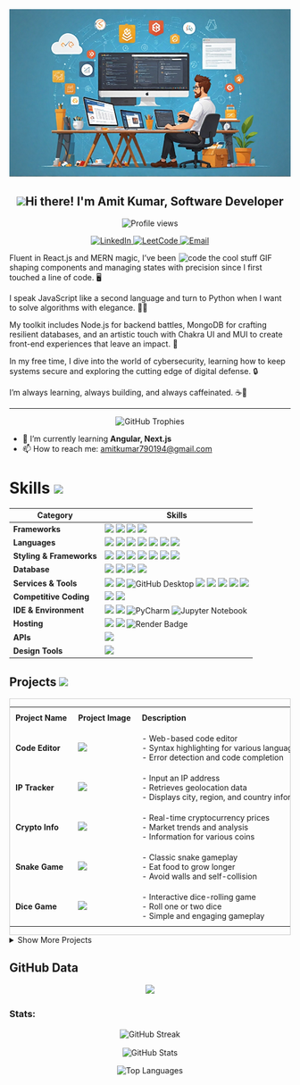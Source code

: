 <div>
  <img src="./Banner2.png" width="100%" height="300px" style="object-fit: cover;"/>
</div>

<div align="center">
  <h2><img src = "https://raw.githubusercontent.com/MartinHeinz/MartinHeinz/master/wave.gif" width = 30px>Hi there! I'm Amit Kumar, Software Developer</img></h2>
<!--   <h3>A Passionate Software Engineer from India</h3> -->
</div>

<p align="center">
  <img src="https://komarev.com/ghpvc/?username=amitkumar9297&label=Profile%20views&color=0e75b6&style=flat" alt="Profile views" />
</p>

<p align="center">
  <a href="https://linkedin.com/in/amitkumar9297" target="blank">
    <img src="https://img.shields.io/badge/LinkedIn-%230077B5.svg?&style=for-the-badge&logo=linkedin&logoColor=white" alt="LinkedIn" />
  </a>
  <a href="https://www.leetcode.com/amitkumar9297" target="blank">
    <img src="https://img.shields.io/badge/LeetCode-%2300ADD8.svg?&style=for-the-badge&logo=leetcode&logoColor=white" alt="LeetCode" />
  </a>
  <a href="mailto:amitkumar790194@gmail.com">
    <img src="https://img.shields.io/badge/Email-D14836?style=for-the-badge&logo=gmail&logoColor=white" alt="Email" />
  </a>
</p>

 <!--  About section -->

<img align="right" width="200" height="auto" alt="code the cool stuff GIF" src="https://media.giphy.com/media/RK5KD6UcUpAt92zZvt/giphy.gif" style="display: block; margin: auto; padding: 0;" />

Fluent in React.js and MERN magic, I’ve been shaping components and managing states with precision since I first touched a line of code. 🖥️

I speak JavaScript like a second language and turn to Python when I want to solve algorithms with elegance. 🧑‍💻

My toolkit includes Node.js for backend battles, MongoDB for crafting resilient databases, and an artistic touch with Chakra UI and MUI to create front-end experiences that leave an impact. 🎨

In my free time, I dive into the world of cybersecurity, learning how to keep systems secure and exploring the cutting edge of digital defense. 🔒

I’m always learning, always building, and always caffeinated. ☕🚀

---

<p align="center">
  <img src="https://github-profile-trophy.vercel.app/?username=amitkumar9297&theme=dracula&no-frame=true&row=1&column=6" alt="GitHub Trophies" />
</p>

- 🌱 I’m currently learning **Angular, Next.js**
- 📫 How to reach me: [amitkumar790194@gmail.com](mailto:amitkumar790194@gmail.com)



# Skills <img src='https://user-images.githubusercontent.com/74038190/206662607-d9e7591e-bbf9-42f9-9386-29efc927bc16.gif' width="40">

| Category            | Skills                                                                                                                        |
|---------------------|-------------------------------------------------------------------------------------------------------------------------------|
| **Frameworks**       | <img src="https://img.shields.io/badge/next.js-000000?style=for-the-badge&logo=nextdotjs&logoColor=white"/> <img src="https://img.shields.io/badge/React-20232A?style=for-the-badge&logo=react&logoColor=61DAFB"/> <img src="https://img.shields.io/badge/Express.js-000000?style=for-the-badge&logo=express&logoColor=white"/> <img src="https://img.shields.io/badge/Node.js-339933?style=for-the-badge&logo=nodedotjs&logoColor=white"/> |
| **Languages**        | <img src="https://img.shields.io/badge/JavaScript-323330?style=for-the-badge&logo=javascript&logoColor=F7DF1E"/> <img src="https://img.shields.io/badge/TypeScript-007ACC?style=for-the-badge&logo=typescript&logoColor=white"/> <img src="https://img.shields.io/badge/C%2B%2B-00599C?style=for-the-badge&logo=c%2B%2B&logoColor=white"/> <img src="https://img.shields.io/badge/C-00599C?style=for-the-badge&logo=c&logoColor=white"/> <img src="https://img.shields.io/badge/HTML5-E34F26?style=for-the-badge&logo=html5&logoColor=white"/> <img src="https://img.shields.io/badge/Java-007396?style=for-the-badge&logo=java&logoColor=white"/> <img src="https://img.shields.io/badge/python-306998?style=for-the-badge&logo=python&logoColor=white"/> |
| **Styling & Frameworks** | <img src="https://img.shields.io/badge/CSS3-1572B6?style=for-the-badge&logo=css3&logoColor=white"/> <img src="https://img.shields.io/badge/Tailwind_CSS-38B2AC?style=for-the-badge&logo=tailwind-css&logoColor=white"/> <img src="https://img.shields.io/badge/Sass-CC6699?style=for-the-badge&logo=sass&logoColor=white"/> <img src="https://img.shields.io/badge/Bootstrap-563D7C?style=for-the-badge&logo=bootstrap&logoColor=white"/> <img src="https://img.shields.io/badge/Chakra--UI-319795?style=for-the-badge&logo=chakra-ui&logoColor=white"/> <img src="https://img.shields.io/badge/MUI-1976d2?style=for-the-badge&logo=mui&logoColor=white"/> <img src="https://img.shields.io/badge/Elastic_UI-ECEFF1?style=for-the-badge&logo=elastic&logoColor=005571"/> |
| **Database**         | <img src="https://img.shields.io/badge/MongoDB-4EA94B?style=for-the-badge&logo=mongodb&logoColor=white"/> <img src="https://img.shields.io/badge/GraphQl-E10098?style=for-the-badge&logo=graphql&logoColor=white"/> <img src="https://img.shields.io/badge/mongoose-880000?style=for-the-badge&logo=udacity&logoColor=white"/> <img src="https://img.shields.io/badge/MySQL-005C84?style=for-the-badge&logo=mysql&logoColor=white"/> |
| **Services & Tools** | <a href="https://github.com/amitkumar9297"><img src="https://img.shields.io/badge/GitHub-000000?style=for-the-badge&logo=github&logoColor=white"/></a> <img src="https://img.shields.io/badge/GIT-E44C30?style=for-the-badge&logo=git&logoColor=white"/> <img src="https://img.shields.io/badge/GitHub_Desktop-000000?style=for-the-badge&logo=github&logoColor=white" alt="GitHub Desktop"/> <img src="https://img.shields.io/badge/firebase-ffca28?style=for-the-badge&logo=firebase&logoColor=black"/> <img src="https://img.shields.io/badge/docker-0db7ed?style=for-the-badge&logo=docker&logoColor=white"/> <img src="https://img.shields.io/badge/Microsoft_Excel-217346?style=for-the-badge&logo=microsoft-excel&logoColor=white"/> <img src="https://img.shields.io/badge/Microsoft_PowerPoint-B7472A?style=for-the-badge&logo=microsoft-powerpoint&logoColor=white"/> <img src="https://img.shields.io/badge/Microsoft_Office-D83B01?style=for-the-badge&logo=microsoft-office&logoColor=white"/> |
| **Competitive Coding** | <a href="https://leetcode.com/amitkumar9297/"><img src="https://img.shields.io/badge/-LeetCode-FFA116?style=for-the-badge&logo=LeetCode&logoColor=black"/></a> <a href="https://www.geeksforgeeks.org/user/amitkumar9297/"><img src="https://img.shields.io/badge/GeeksforGeeks-298D46?style=for-the-badge&logo=geeksforgeeks&logoColor=white"/></a> |
| **IDE & Environment** | <img src="https://img.shields.io/badge/VSCode-0078D4?style=for-the-badge&logo=visual%20studio%20code&logoColor=white"/> <img src="https://img.shields.io/badge/Google_chrome-4285F4?style=for-the-badge&logo=Google-chrome&logoColor=white"/> <img src="https://img.shields.io/badge/PyCharm-000000?style=for-the-badge&logo=pycharm&logoColor=white" alt="PyCharm"/> <img src="https://img.shields.io/badge/Jupyter-FA0F00?style=for-the-badge&logo=jupyter&logoColor=white" alt="Jupyter Notebook"/>|
| **Hosting**          | <img src="https://img.shields.io/badge/Vercel-000000?style=for-the-badge&logo=vercel&logoColor=white"/> <img src="https://img.shields.io/badge/Netlify-00C7B7?style=for-the-badge&logo=netlify&logoColor=white"/> <img src="https://img.shields.io/badge/Render-000000?style=for-the-badge&logo=render&logoColor=white" alt="Render Badge" /> |
| **APIs**             | <img src="https://img.shields.io/badge/Postman-FF6C37?style=for-the-badge&logo=Postman&logoColor=white"/> |
| **Design Tools**     | <img src="https://img.shields.io/badge/Figma-F24E1E?style=for-the-badge&logo=figma&logoColor=white"/> |


## Projects <img src='https://user-images.githubusercontent.com/74038190/206662607-d9e7591e-bbf9-42f9-9386-29efc927bc16.gif' width="40">


<div style="overflow-x: auto; white-space: nowrap; border: 1px solid #ccc;">
  <table style="width: 100%; border-collapse: collapse;">
    <tr>
      <th style="padding: 10px; text-align: left;">Project Name</th>
      <th style="padding: 10px; text-align: left;">Project Image</th>
      <th style="padding: 10px; text-align: left;">Description</th>
      <th style="padding: 10px; text-align: left;">Live URL</th>
      <th style="padding: 10px; text-align: left;">Code Link</th>
    </tr>
    <tr>
      <td style="padding: 10px;"><strong>Code Editor</strong></td>
      <td style="padding: 10px;"><img src="https://drive.google.com/uc?export=view&id=1tz98UK2ZEOGsJcIDR14Y9kQKvtT4J_Sb" style="width: 200px;" /></td>
      <td style="padding: 10px;">- Web-based code editor<br>- Syntax highlighting for various languages<br>- Error detection and code completion</td>
      <td style="padding: 10px;"><a href="https://code-editor-ruddy.vercel.app" target="_blank"><img src="https://img.shields.io/badge/View_Live-4CAF50?style=for-the-badge&logo=appveyor&color=white&labelColor=4CAF50&logoColor=white&width=200&height=40" alt="View Live" /></a></td>
      <td style="padding: 10px;"><a href="https://github.com/amitkumar9297/code-editor.git" target="_blank"><img src="https://img.shields.io/badge/GitHub-181717?style=for-the-badge&logo=github&logoColor=white" alt="GitHub" /></a></td>
    </tr>
    <tr>
      <td style="padding: 10px;"><strong>IP Tracker</strong></td>
      <td style="padding: 10px;"><img src="https://drive.google.com/uc?export=view&id=16c8POk8PnTbkiQJLW1WjBUC76l3ArfQM" style="width: 200px;" /></td>
      <td style="padding: 10px;">- Input an IP address<br>- Retrieves geolocation data<br>- Displays city, region, and country information</td>
      <td style="padding: 10px;"><a href="https://ip-tracker-indol-nine.vercel.app" target="_blank"><img src="https://img.shields.io/badge/View_Live-4CAF50?style=for-the-badge&logo=appveyor&color=white&labelColor=4CAF50&logoColor=white&width=200&height=40" alt="View Live" /></a></td>
      <td style="padding: 10px;"><a href="https://github.com/amitkumar9297/ip_tracker.git" target="_blank"><img src="https://img.shields.io/badge/GitHub-181717?style=for-the-badge&logo=github&logoColor=white" alt="GitHub" /></a></td>
    </tr>
    <tr>
      <td style="padding: 10px;"><strong>Crypto Info</strong></td>
      <td style="padding: 10px;"><img src="https://drive.google.com/uc?export=view&id=19wEBTbyoIp8X5tbK7tHARwIeWMk6MjSV" style="width: 200px;" /></td>
      <td style="padding: 10px;">- Real-time cryptocurrency prices<br>- Market trends and analysis<br>- Information for various coins</td>
      <td style="padding: 10px;"><a href="https://cryptoinfo-one.vercel.app" target="_blank"><img src="https://img.shields.io/badge/View_Live-4CAF50?style=for-the-badge&logo=appveyor&color=white&labelColor=4CAF50&logoColor=white&width=200&height=40" alt="View Live" /></a></td>
      <td style="padding: 10px;"><a href="https://github.com/amitkumar9297/CryptoInfo-React-App.git" target="_blank"><img src="https://img.shields.io/badge/GitHub-181717?style=for-the-badge&logo=github&logoColor=white" alt="GitHub" /></a></td>
    </tr>
    <tr>
      <td style="padding: 10px;"><strong>Snake Game</strong></td>
      <td style="padding: 10px;"><img src="https://drive.google.com/uc?export=view&id=1BbU_poL55Zqi1iN54QNQCCYwdykRhrrB" style="width: 200px;" /></td>
      <td style="padding: 10px;">- Classic snake gameplay<br>- Eat food to grow longer<br>- Avoid walls and self-collision</td>
      <td style="padding: 10px;"><a href="https://amitkumar9297.github.io/snack-game/" target="_blank"><img src="https://img.shields.io/badge/View_Live-4CAF50?style=for-the-badge&logo=appveyor&color=white&labelColor=4CAF50&logoColor=white&width=200&height=40" alt="View Live" /></a></td>
      <td style="padding: 10px;"><a href="https://github.com/amitkumar9297/snack-game.git" target="_blank"><img src="https://img.shields.io/badge/GitHub-181717?style=for-the-badge&logo=github&logoColor=white" alt="GitHub" /></a></td>
    </tr>
    <tr>
      <td style="padding: 10px;"><strong>Dice Game</strong></td>
      <td style="padding: 10px;"><img src="https://drive.google.com/uc?export=view&id=1aljh67Wyl-Vls1XO9ymvGJbdcOU9espz" style="width: 200px;" /></td>
      <td style="padding: 10px;">- Interactive dice-rolling game<br>- Roll one or two dice<br>- Simple and engaging gameplay</td>
      <td style="padding: 10px;"><a href="https://dice-game-eosin-alpha.vercel.app" target="_blank"><img src="https://img.shields.io/badge/View_Live-4CAF50?style=for-the-badge&logo=appveyor&color=white&labelColor=4CAF50&logoColor=white&width=200&height=40" alt="View Live" /></a></td>
      <td style="padding: 10px;"><a href="https://github.com/amitkumar9297/dice_game.git" target="_blank"><img src="https://img.shields.io/badge/GitHub-181717?style=for-the-badge&logo=github&logoColor=white" alt="GitHub" /></a></td>
    </tr>
  </table>
</div>





<details>
  <summary>Show More Projects</summary>

| Sr. No | Project Name             | Project Image                                                                                               | Live URL                                       | Code Link                                       |
|--------|--------------------------|-------------------------------------------------------------------------------------------------------------|-----------------------------------------------|------------------------------------------------|
| 6      | **Chat Application**     | <img src="https://via.placeholder.com/150" width="100" height="60" alt="Chat App Image"/>                    | [View Live](https://your-chat-url.com)       | [GitHub](https://github.com/your-profile/chat-app) |
| 7      | **Task Manager**         | <img src="https://via.placeholder.com/150" width="100" height="60" alt="Task Manager Image"/>               | [View Live](https://your-task-url.com)       | [GitHub](https://github.com/your-profile/task-manager) |
| 8      | **Online Quiz App**      | <img src="https://via.placeholder.com/150" width="100" height="60" alt="Quiz App Image"/>                   | [View Live](https://your-quiz-url.com)       | [GitHub](https://github.com/your-profile/quiz-app) |
| 9      | **Portfolio V2**         | <img src="https://via.placeholder.com/150" width="100" height="60" alt="Portfolio V2 Image"/>               | [View Live](https://your-portfolio2-url.com) | [GitHub](https://github.com/your-profile/portfolio-v2) |
| 10     | **Weather Dashboard**    | <img src="https://via.placeholder.com/150" width="100" height="60" alt="Weather Dashboard Image"/>          | [View Live](https://your-dashboard-url.com)  | [GitHub](https://github.com/your-profile/weather-dashboard) |

</details>

  
<!--<img src="https://www.animatedimages.org/data/media/562/animated-line-image-0184.gif" width="1920" />

<img src="https://img.shields.io/badge/Heroku-430098?style=for-the-badge&logo=heroku&logoColor=white"/> <img src="https://img.shields.io/badge/Render-46E3B7?style=for-the-badge&logo=render&logoColor=white"/> <img src="https://img.shields.io/badge/Railway-131415?style=for-the-badge&logo=railway&logoColor=white"/> -->







## GitHub Data
<div align="center" style="width=100%">
  
![](http://github-profile-summary-cards.vercel.app/api/cards/profile-details?username=amitkumar9297&theme=discord_old_blurple)
<br/>

</div>


<h3 align="left">Stats:</h3>
<p align="center">
  <img align="center" src="https://github-readme-streak-stats.herokuapp.com/?user=amitkumar9297&count_private=true" alt="GitHub Streak" />
</p>


<p align="center">
  <img align="center" src="https://github-readme-stats.vercel.app/api?username=amitkumar9297&show_icons=true&locale=en&count_private=true" alt="GitHub Stats" />
</p>

<p align="center">
  <img align="center" src="https://github-readme-stats.vercel.app/api/top-langs?username=amitkumar9297&show_icons=true&locale=en&layout=compact&count_private=true" alt="Top Languages" />
</p>


